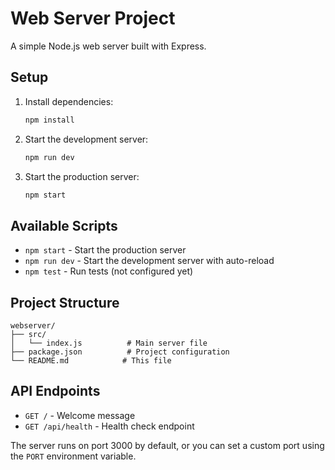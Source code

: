# Web Server Project

A simple Node.js web server built with Express.

## Setup

1. Install dependencies:
   ```bash
   npm install
   ```

2. Start the development server:
   ```bash
   npm run dev
   ```

3. Start the production server:
   ```bash
   npm start
   ```

## Available Scripts

- `npm start` - Start the production server
- `npm run dev` - Start the development server with auto-reload
- `npm test` - Run tests (not configured yet)

## Project Structure

```
webserver/
├── src/
│   └── index.js          # Main server file
├── package.json          # Project configuration
└── README.md            # This file
```

## API Endpoints

- `GET /` - Welcome message
- `GET /api/health` - Health check endpoint

The server runs on port 3000 by default, or you can set a custom port using the `PORT` environment variable.


